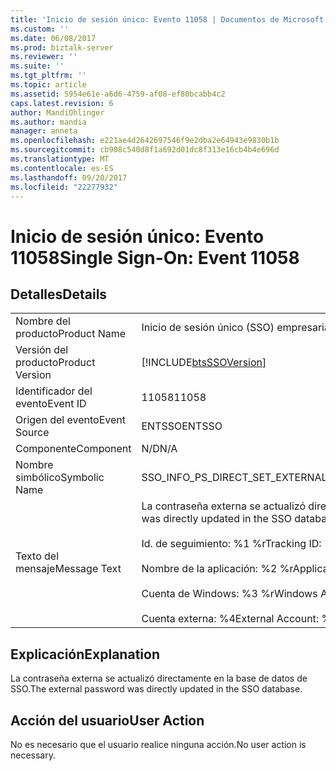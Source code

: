 ```yaml
---
title: 'Inicio de sesión único: Evento 11058 | Documentos de Microsoft'
ms.custom: ''
ms.date: 06/08/2017
ms.prod: biztalk-server
ms.reviewer: ''
ms.suite: ''
ms.tgt_pltfrm: ''
ms.topic: article
ms.assetid: 5954e61e-a6d6-4759-af08-ef80bcabb4c2
caps.latest.revision: 6
author: MandiOhlinger
ms.author: mandia
manager: anneta
ms.openlocfilehash: e221ae4d2642697546f9e2dba2e64943e9830b1b
ms.sourcegitcommit: cb908c540d8f1a692d01dc8f313e16cb4b4e696d
ms.translationtype: MT
ms.contentlocale: es-ES
ms.lasthandoff: 09/20/2017
ms.locfileid: "22277932"
---
```

# <a name="single-sign-on-event-11058"></a><span data-ttu-id="042a1-102">Inicio de sesión único: Evento 11058</span><span class="sxs-lookup"><span data-stu-id="042a1-102">Single Sign-On: Event 11058</span></span>
## <a name="details"></a><span data-ttu-id="042a1-103">Detalles</span><span class="sxs-lookup"><span data-stu-id="042a1-103">Details</span></span>  
  
|||  
|-|-|  
|<span data-ttu-id="042a1-104">Nombre del producto</span><span class="sxs-lookup"><span data-stu-id="042a1-104">Product Name</span></span>|<span data-ttu-id="042a1-105">Inicio de sesión único (SSO) empresarial</span><span class="sxs-lookup"><span data-stu-id="042a1-105">Enterprise Single Sign-On</span></span>|  
|<span data-ttu-id="042a1-106">Versión del producto</span><span class="sxs-lookup"><span data-stu-id="042a1-106">Product Version</span></span>|[!INCLUDE[btsSSOVersion](../includes/btsssoversion-md.md)]|  
|<span data-ttu-id="042a1-107">Identificador del evento</span><span class="sxs-lookup"><span data-stu-id="042a1-107">Event ID</span></span>|<span data-ttu-id="042a1-108">11058</span><span class="sxs-lookup"><span data-stu-id="042a1-108">11058</span></span>|  
|<span data-ttu-id="042a1-109">Origen del evento</span><span class="sxs-lookup"><span data-stu-id="042a1-109">Event Source</span></span>|<span data-ttu-id="042a1-110">ENTSSO</span><span class="sxs-lookup"><span data-stu-id="042a1-110">ENTSSO</span></span>|  
|<span data-ttu-id="042a1-111">Componente</span><span class="sxs-lookup"><span data-stu-id="042a1-111">Component</span></span>|<span data-ttu-id="042a1-112">N/D</span><span class="sxs-lookup"><span data-stu-id="042a1-112">N/A</span></span>|  
|<span data-ttu-id="042a1-113">Nombre simbólico</span><span class="sxs-lookup"><span data-stu-id="042a1-113">Symbolic Name</span></span>|<span data-ttu-id="042a1-114">SSO_INFO_PS_DIRECT_SET_EXTERNAL_PASSWORD</span><span class="sxs-lookup"><span data-stu-id="042a1-114">SSO_INFO_PS_DIRECT_SET_EXTERNAL_PASSWORD</span></span>|  
|<span data-ttu-id="042a1-115">Texto del mensaje</span><span class="sxs-lookup"><span data-stu-id="042a1-115">Message Text</span></span>|<span data-ttu-id="042a1-116">La contraseña externa se actualizó directamente en la base de datos de SSO.%r</span><span class="sxs-lookup"><span data-stu-id="042a1-116">The external password was directly updated in the SSO database.%r</span></span><br /><br /> <span data-ttu-id="042a1-117">Id. de seguimiento: %1 %r</span><span class="sxs-lookup"><span data-stu-id="042a1-117">Tracking ID: %1%r</span></span><br /><br /> <span data-ttu-id="042a1-118">Nombre de la aplicación: %2 %r</span><span class="sxs-lookup"><span data-stu-id="042a1-118">Application Name: %2%r</span></span><br /><br /> <span data-ttu-id="042a1-119">Cuenta de Windows: %3 %r</span><span class="sxs-lookup"><span data-stu-id="042a1-119">Windows Account: %3%r</span></span><br /><br /> <span data-ttu-id="042a1-120">Cuenta externa: %4</span><span class="sxs-lookup"><span data-stu-id="042a1-120">External Account: %4</span></span>|  
  
## <a name="explanation"></a><span data-ttu-id="042a1-121">Explicación</span><span class="sxs-lookup"><span data-stu-id="042a1-121">Explanation</span></span>  
 <span data-ttu-id="042a1-122">La contraseña externa se actualizó directamente en la base de datos de SSO.</span><span class="sxs-lookup"><span data-stu-id="042a1-122">The external password was directly updated in the SSO database.</span></span>  
  
## <a name="user-action"></a><span data-ttu-id="042a1-123">Acción del usuario</span><span class="sxs-lookup"><span data-stu-id="042a1-123">User Action</span></span>  
 <span data-ttu-id="042a1-124">No es necesario que el usuario realice ninguna acción.</span><span class="sxs-lookup"><span data-stu-id="042a1-124">No user action is necessary.</span></span>